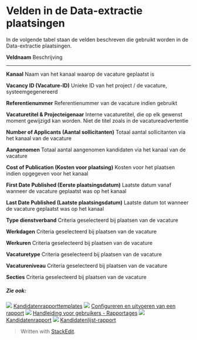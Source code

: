 # Velden in de Data-extractie plaatsingen

In de volgende tabel staan de velden beschreven die gebruikt worden in de Data-extractie plaatsingen.

**Veldnaam**
Beschrijving
***
**Kanaal**
Naam van het kanaal waarop de vacature geplaatst is

**Vacancy ID (Vacature-ID)**
Unieke ID van het project / de vacature, systeemgegenereerd

**Referentienummer**
Referentienummer van de vacature indien gebruikt

**Vacaturetitel & Projecteigenaar**
Interne vacaturetitel, die op elk gewenst moment gewijzigd kan worden. Niet de titel zoals in de vacatureadvertentie

**Number of Applicants (Aantal sollicitanten)**
Totaal aantal sollicitanten via het kanaal van de vacature

**Aangenomen**
Totaal aantal aangenomen kandidaten via het kanaal van de vacature

**Cost of Publication (Kosten voor plaatsing)**
Kosten voor het plaatsen indien opgegeven voor het kanaal

**First Date Published (Eerste plaatsingsdatum)**
Laatste datum vanaf wanneer de vacature geplaatst was op het kanaal

**Last Date Published (Laatste plaatsingsdatum)**
Laatste datum tot wanneer de vacature geplaatst was op het kanaal

**Type dienstverband**
Criteria geselecteerd bij plaatsen van de vacature

**Werkdagen**
Criteria geselecteerd bij plaatsen van de vacature

**Werkuren**
Criteria geselecteerd bij plaatsen van de vacature

**Vacaturetype**
Criteria geselecteerd bij plaatsen van de vacature

**Vacatureniveau**
Criteria geselecteerd bij plaatsen van de vacature

**Secties**
Criteria geselecteerd bij plaatsen van de vacature

##### Zie ook:

![](../Resources/Images/icon-document-link.png) [Kandidatenrapporttemplates](export_templates.htm)
![](../Resources/Images/icon-document-link.png) [Configureren en uitvoeren van een rapport](configuring_and_running_a_report.htm)
![](../Resources/Images/icon-document-link.png) [Handleiding voor gebruikers - Rapportages](guide_for_users_reports.htm)
![](../Resources/Images/icon-document-link.png) [Kandidatenrapport](candidate_report.htm)
![](../Resources/Images/icon-document-link.png) [Kandidatenlijst-rapport](applicant_list_report.htm)


> Written with [StackEdit](https://stackedit.io/).
<!--stackedit_data:
eyJoaXN0b3J5IjpbLTc3MjI3NzAwM119
-->